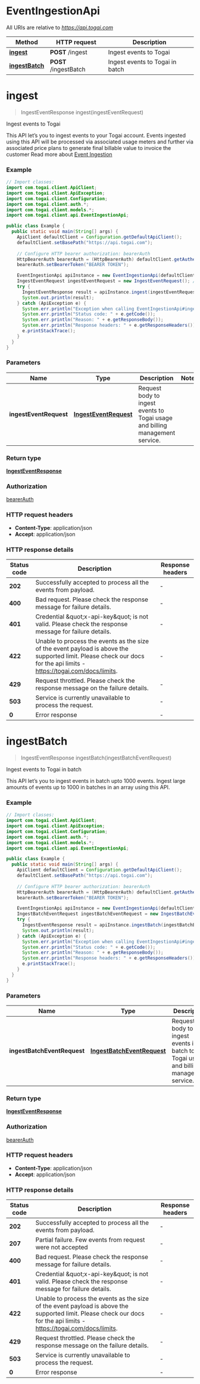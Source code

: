 # EventIngestionApi

All URIs are relative to *https://api.togai.com*

| Method | HTTP request | Description |
|------------- | ------------- | -------------|
| [**ingest**](EventIngestionApi.md#ingest) | **POST** /ingest | Ingest events to Togai |
| [**ingestBatch**](EventIngestionApi.md#ingestBatch) | **POST** /ingestBatch | Ingest events to Togai in batch |


<a name="ingest"></a>
# **ingest**
> IngestEventResponse ingest(ingestEventRequest)

Ingest events to Togai

This API let’s you to ingest events to your Togai account. Events ingested using this API will be processed via associated usage meters and further via associated price plans to generate final billable value to invoice the customer Read more about [Event Ingestion](https://docs.togai.com/docs/event-ingestion) 

### Example
```java
// Import classes:
import com.togai.client.ApiClient;
import com.togai.client.ApiException;
import com.togai.client.Configuration;
import com.togai.client.auth.*;
import com.togai.client.models.*;
import com.togai.client.api.EventIngestionApi;

public class Example {
  public static void main(String[] args) {
    ApiClient defaultClient = Configuration.getDefaultApiClient();
    defaultClient.setBasePath("https://api.togai.com");
    
    // Configure HTTP bearer authorization: bearerAuth
    HttpBearerAuth bearerAuth = (HttpBearerAuth) defaultClient.getAuthentication("bearerAuth");
    bearerAuth.setBearerToken("BEARER TOKEN");

    EventIngestionApi apiInstance = new EventIngestionApi(defaultClient);
    IngestEventRequest ingestEventRequest = new IngestEventRequest(); // IngestEventRequest | Request body to ingest events to Togai usage and billing management service.
    try {
      IngestEventResponse result = apiInstance.ingest(ingestEventRequest);
      System.out.println(result);
    } catch (ApiException e) {
      System.err.println("Exception when calling EventIngestionApi#ingest");
      System.err.println("Status code: " + e.getCode());
      System.err.println("Reason: " + e.getResponseBody());
      System.err.println("Response headers: " + e.getResponseHeaders());
      e.printStackTrace();
    }
  }
}
```

### Parameters

| Name | Type | Description  | Notes |
|------------- | ------------- | ------------- | -------------|
| **ingestEventRequest** | [**IngestEventRequest**](IngestEventRequest.md)| Request body to ingest events to Togai usage and billing management service. | |

### Return type

[**IngestEventResponse**](IngestEventResponse.md)

### Authorization

[bearerAuth](../README.md#bearerAuth)

### HTTP request headers

 - **Content-Type**: application/json
 - **Accept**: application/json

### HTTP response details
| Status code | Description | Response headers |
|-------------|-------------|------------------|
| **202** | Successfully accepted to process all the events from payload. |  -  |
| **400** | Bad request. Please check the response message for failure details. |  -  |
| **401** | Credential \&quot;x-api-key\&quot; is not valid. Please check the response message for failure details. |  -  |
| **422** | Unable to process the events as the size of the event payload is above the supported limit. Please check our docs for the api limits - https://togai.com/docs/limits. |  -  |
| **429** | Request throttled. Please check the response message on the failure details. |  -  |
| **503** | Service is currently unavailable to process the request. |  -  |
| **0** | Error response |  -  |

<a name="ingestBatch"></a>
# **ingestBatch**
> IngestEventResponse ingestBatch(ingestBatchEventRequest)

Ingest events to Togai in batch

This API let’s you to ingest events in batch upto 1000 events. Ingest large amounts of events up to 1000 in batches in an array using this API.

### Example
```java
// Import classes:
import com.togai.client.ApiClient;
import com.togai.client.ApiException;
import com.togai.client.Configuration;
import com.togai.client.auth.*;
import com.togai.client.models.*;
import com.togai.client.api.EventIngestionApi;

public class Example {
  public static void main(String[] args) {
    ApiClient defaultClient = Configuration.getDefaultApiClient();
    defaultClient.setBasePath("https://api.togai.com");
    
    // Configure HTTP bearer authorization: bearerAuth
    HttpBearerAuth bearerAuth = (HttpBearerAuth) defaultClient.getAuthentication("bearerAuth");
    bearerAuth.setBearerToken("BEARER TOKEN");

    EventIngestionApi apiInstance = new EventIngestionApi(defaultClient);
    IngestBatchEventRequest ingestBatchEventRequest = new IngestBatchEventRequest(); // IngestBatchEventRequest | Request body to ingest events in batch to Togai usage and billing management service.
    try {
      IngestEventResponse result = apiInstance.ingestBatch(ingestBatchEventRequest);
      System.out.println(result);
    } catch (ApiException e) {
      System.err.println("Exception when calling EventIngestionApi#ingestBatch");
      System.err.println("Status code: " + e.getCode());
      System.err.println("Reason: " + e.getResponseBody());
      System.err.println("Response headers: " + e.getResponseHeaders());
      e.printStackTrace();
    }
  }
}
```

### Parameters

| Name | Type | Description  | Notes |
|------------- | ------------- | ------------- | -------------|
| **ingestBatchEventRequest** | [**IngestBatchEventRequest**](IngestBatchEventRequest.md)| Request body to ingest events in batch to Togai usage and billing management service. | |

### Return type

[**IngestEventResponse**](IngestEventResponse.md)

### Authorization

[bearerAuth](../README.md#bearerAuth)

### HTTP request headers

 - **Content-Type**: application/json
 - **Accept**: application/json

### HTTP response details
| Status code | Description | Response headers |
|-------------|-------------|------------------|
| **202** | Successfully accepted to process all the events from payload. |  -  |
| **207** | Partial failure. Few events from request were not accepted |  -  |
| **400** | Bad request. Please check the response message for failure details. |  -  |
| **401** | Credential \&quot;x-api-key\&quot; is not valid. Please check the response message for failure details. |  -  |
| **422** | Unable to process the events as the size of the event payload is above the supported limit. Please check our docs for the api limits - https://togai.com/docs/limits. |  -  |
| **429** | Request throttled. Please check the response message on the failure details. |  -  |
| **503** | Service is currently unavailable to process the request. |  -  |
| **0** | Error response |  -  |

